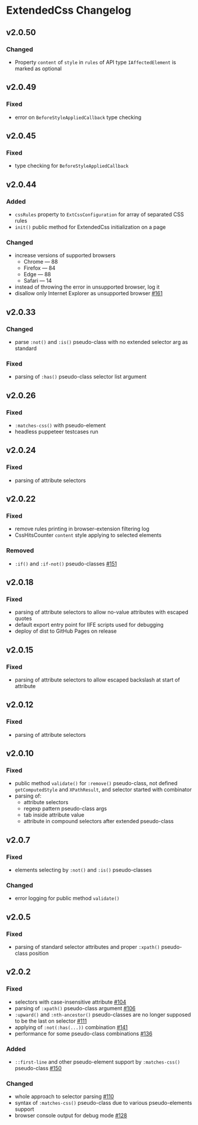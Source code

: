 # ExtendedCss Changelog


## v2.0.50

### Changed

- Property `content` of `style` in `rules` of API type `IAffectedElement` is marked as optional


## v2.0.49

### Fixed

- error on `BeforeStyleAppliedCallback` type checking


## v2.0.45

### Fixed

- type checking for `BeforeStyleAppliedCallback`


## v2.0.44

### Added

- `cssRules` property to `ExtCssConfiguration` for array of separated CSS rules
- `init()` public method for ExtendedCss initialization on a page

### Changed

- increase versions of supported browsers
    - Chrome — 88
    - Firefox — 84
    - Edge — 88
    - Safari — 14
- instead of throwing the error in unsupported browser, log it
- disallow only Internet Explorer as unsupported browser [#161](https://github.com/AdguardTeam/ExtendedCss/issues/161)


## v2.0.33

### Changed

- parse `:not()` and `:is()` pseudo-class with no extended selector arg as standard

### Fixed

- parsing of `:has()` pseudo-class selector list argument


## v2.0.26

### Fixed

- `:matches-css()` with pseudo-element
- headless puppeteer testcases run


## v2.0.24

### Fixed

- parsing of attribute selectors


## v2.0.22

### Fixed

- remove rules printing in browser-extension filtering log
- CssHitsCounter `content` style applying to selected elements

### Removed

- `:if()` and `:if-not()` pseudo-classes [#151](https://github.com/AdguardTeam/ExtendedCss/issues/151)


## v2.0.18

### Fixed

- parsing of attribute selectors to allow no-value attributes with escaped quotes
- default export entry point for IIFE scripts used for debugging
- deploy of dist to GitHub Pages on release


## v2.0.15

### Fixed

- parsing of attribute selectors to allow escaped backslash at start of attribute


## v2.0.12

### Fixed

- parsing of attribute selectors


## v2.0.10

### Fixed

- public method `validate()` for `:remove()` pseudo-class, not defined `getComputedStyle` and `XPathResult`, and selector started with combinator
- parsing of:
    - attribute selectors
    - regexp pattern pseudo-class args
    - tab inside attribute value
    - attribute in compound selectors after extended pseudo-class


## v2.0.7

### Fixed

- elements selecting by `:not()` and `:is()` pseudo-classes

### Changed

- error logging for public method `validate()`


## v2.0.5

### Fixed

- parsing of standard selector attributes and proper `:xpath()` pseudo-class position


## v2.0.2

### Fixed

- selectors with case-insensitive attribute [#104](https://github.com/AdguardTeam/ExtendedCss/issues/104)
- parsing of `:xpath()` pseudo-class argument [#106](https://github.com/AdguardTeam/ExtendedCss/issues/106)
- `:upward()` and `:nth-ancestor()` pseudo-classes are no longer supposed to be the last on selector [#111](https://github.com/AdguardTeam/ExtendedCss/issues/111)
- applying of `:not(:has(...))` combination [#141](https://github.com/AdguardTeam/ExtendedCss/issues/141)
- performance for some pseudo-class combinations [#136](https://github.com/AdguardTeam/ExtendedCss/issues/136)

### Added

- `::first-line` and other pseudo-element support by `:matches-css()` pseudo-class [#150](https://github.com/AdguardTeam/ExtendedCss/issues/150)

### Changed

- whole approach to selector parsing [#110](https://github.com/AdguardTeam/ExtendedCss/issues/110)
- syntax of `:matches-css()` pseudo-class due to various pseudo-elements support
- browser console output for debug mode [#128](https://github.com/AdguardTeam/ExtendedCss/issues/128)
